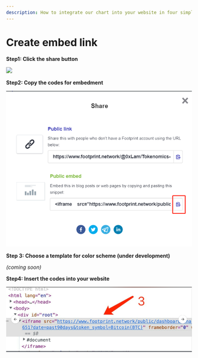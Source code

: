 ```yaml
---
description: How to integrate our chart into your website in four simple steps.
---
```


# Create embed link

**Step1: Click the share button**

![](../../.gitbook/assets/0)

**Step2: Copy the codes for embedment**

![](<../../.gitbook/assets/1 (10)>)

**Step 3: Choose a template for color scheme (under development)**

_(coming soon)_

**Step4: Insert the codes into your website**

![](<../../.gitbook/assets/2 (5)>)
